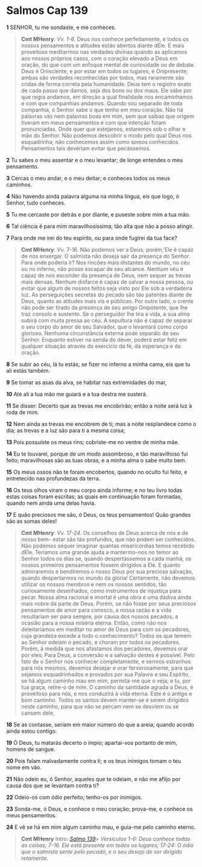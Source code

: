 # Salmos Cap 139

**1** 	SENHOR, tu me sondaste, e me conheces.

> **Cmt MHenry**: *Vv. 1-6.* Deus nos conhece perfeitamente, e todos os nossos pensamentos e atitudes estão abertos diante dEle. E mais proveitoso meditarmos nas verdades divinas quando as aplicamos aos nossos próprios casos, com o coração elevado a Deus em oração, do que com um enfoque mental de curiosidade ou de debate. Deus é Onisciente, e por estar em todos os lugares, é Onipresente; ambas são verdades reconhecidas por todos, mas raramente são cridas de forma correta pela humanidade. Deus tem o registro exato de cada passo que damos, seja dos bons ou dos maus. Ele sabe por que regra andamos, em direção a qual finalidade nos encaminhamos e com que companhias andamos. Quando sou separado de toda companhia, o Senhor sabe o que tenho em meu coração. Não há palavras vãs nem palavras boas em mim, sem que saibas que origem tiveram em meus pensamentos e com que intenção foram pronunciadas. Onde quer que estejamos, estaremos sob o olhar e mão do Senhor. Não podemos descobrir o modo pelo qual Deus nos esquadrinha; não conhecemos assim como somos conhecidos. Pensamentos tais deveríam evitar que pecássemos.

**2** 	Tu sabes o meu assentar e o meu levantar; de longe entendes o meu pensamento.

**3** 	Cercas o meu andar, e o meu deitar; e conheces todos os meus caminhos.

**4** 	Não havendo ainda palavra alguma na minha língua, eis que logo, ó Senhor, tudo conheces.

**5** 	Tu me cercaste por detrás e por diante, e puseste sobre mim a tua mão.

**6** 	Tal ciência é para mim maravilhosíssima; tão alta que não a posso atingir.

**7** 	Para onde me irei do teu espírito, ou para onde fugirei da tua face?

> **Cmt MHenry**: *Vv. 7-16.* Não podemos ver a Deus; porém,'Ele é capaz de nos enxergar. O salmista não deseja sair da presença do Senhor. Para onde podería ir? Nos rincões mais distantes do mundo, no céu ou no inferno, não posso escapar de seu alcance. Nenhum véu é capaz de nos esconder da presença de Deus, nem sequer as trevas mais densas. Nenhum disfarce é capaz de salvar a nossa pessoa, ou evitar que algum de nossos feitos seja visto por Ele sob a verdadeira luz. As perseguições secretas do pecado são tão patentes diante de Deus, quanto as atitudes mais vis e públicas. Por outro lado, o crente não pode ser tirado da presença de seu amigo Onipotente, que lhe traz consolo e sustento. Se o perseguidor lhe tira a vida, a sua alma subirá com muita pressa ao céu. A sepultura não é capaz de separar o seu corpo do amor de seu Salvador, que o levantará como corpo glorioso. Nenhuma circunstância externa pode separálo de seu Senhor. Enquanto estiver na senda do dever, poderá estar feliz em qualquer situação através do exercício da fé, da esperança e da oração.

**8** 	Se subir ao céu, lá tu estás; se fizer no inferno a minha cama, eis que tu ali estás também.

**9** 	Se tomar as asas da alva, se habitar nas extremidades do mar,

**10** 	Até ali a tua mão me guiará e a tua destra me susterá.

**11** 	Se disser: Decerto que as trevas me encobrirão; então a noite será luz à roda de mim.

**12** 	Nem ainda as trevas me encobrem de ti; mas a noite resplandece como o dia; as trevas e a luz são para ti a mesma coisa;

**13** 	Pois possuíste os meus rins; cobriste-me no ventre de minha mãe.

**14** 	Eu te louvarei, porque de um modo assombroso, e tão maravilhoso fui feito; maravilhosas são as tuas obras, e a minha alma o sabe muito bem.

**15** 	Os meus ossos não te foram encobertos, quando no oculto fui feito, e entretecido nas profundezas da terra.

**16** 	Os teus olhos viram o meu corpo ainda informe; e no teu livro todas estas coisas foram escritas; as quais em continuação foram formadas, quando nem ainda uma delas havia.

**17** 	E quão preciosos me são, ó Deus, os teus pensamentos! Quão grandes são as somas deles!

> **Cmt MHenry**: *Vv. 17-24.* Os conselhos de Deus acerca de nós e de nosso bem- estar são tão profundos, que não podem ser conhecidos. Não podemos sequer imaginar quantas misericórdias temos recebido dEle. Teríamos uma grande ajuda a mantermo-nos no temor ao Senhor todos os dias se, quando despertássemos a cada manhã, os nossos primeiros pensamentos fossem dirigidos a Ele. E quanto admiraremos e bendiremos o nosso Deus por sua preciosa salvação, quando despertarmos no mundo da glória! Certamente, não devemos utilizar os nossos membros e nem os nossos sentidos, tão curiosamente desenhados, como instrumentos de injustiça para pecar. Nossa alma racional e imortal é uma obra e uma dádiva ainda mais nobre da parte de Deus. Porém, se não fosse por seus preciosos pensamentos de amor para conosco, a nossa razão e a vida resultariam ser para sempre, por causa dos nossos pecados, a ocasião para a nossa miséria eterna. Então, como não nos deleitaríamos em meditar no amor de Deus para com os pecadores, cuja grandeza excede a todo o conhecimento? Todos os que temem ao Senhor odeiam o pecado, e choram por todos os pecadores. Porém, à medida que nos afastamos dos pecadores, devemos orar por eles; Para Deus, a conversão e a salvação destes é possível. Pelo fato de o Senhor nos conhecer completamente, e sermos estranhos para nós mesmos, devemos desejar e orar fervorosamente, para que sejamos esquadrinhados e provados por sua Palavra e seu Espírito, se há algum caminho mau em mim, permita-me que o veja; e tu, por tua graça, retire-o de mim. O caminho da santidade agrada a Deus, é proveitoso para nós, e nos conduzirá à vida eterna. Este é o antigo e bom caminho. Todos os santos devem manter-se e serem dirigidos neste caminho, para que não se percam nem se desviem ou se cansem dele,

**18** 	Se as contasse, seriam em maior número do que a areia; quando acordo ainda estou contigo.

**19** 	Ó Deus, tu matarás decerto o ímpio; apartai-vos portanto de mim, homens de sangue.

**20** 	Pois falam malvadamente contra ti; e os teus inimigos tomam o teu nome em vão.

**21** 	Não odeio eu, ó Senhor, aqueles que te odeiam, e não me aflijo por causa dos que se levantam contra ti?

**22** 	Odeio-os com ódio perfeito; tenho-os por inimigos.

**23** 	Sonda-me, ó Deus, e conhece o meu coração; prova-me, e conhece os meus pensamentos.

**24** 	E vê se há em mim algum caminho mau, e guia-me pelo caminho eterno.


> **Cmt MHenry** Intro: *[Salmo 139](../19A-Sl/139.md#0)*> *Versículos 1-6: Deus conhece todas as coisas; 7-16. Ele está presente em todos os lugares; 17-24: O ódio que o salmista sente pelo pecado, e o seu desejo de ser dirigido retamente.*